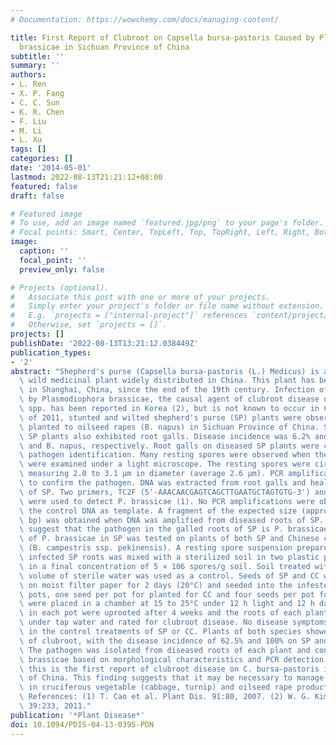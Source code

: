 ```yaml
---
# Documentation: https://wowchemy.com/docs/managing-content/

title: First Report of Clubroot on Capsella bursa-pastoris Caused by Plasmodiophora
  brassicae in Sichuan Province of China
subtitle: ''
summary: ''
authors:
- L. Ren
- X. P. Fang
- C. C. Sun
- K. R. Chen
- F. Liu
- M. Li
- L. Xu
tags: []
categories: []
date: '2014-05-01'
lastmod: 2022-08-13T21:21:12+08:00
featured: false
draft: false

# Featured image
# To use, add an image named `featured.jpg/png` to your page's folder.
# Focal points: Smart, Center, TopLeft, Top, TopRight, Left, Right, BottomLeft, Bottom, BottomRight.
image:
  caption: ''
  focal_point: ''
  preview_only: false

# Projects (optional).
#   Associate this post with one or more of your projects.
#   Simply enter your project's folder or file name without extension.
#   E.g. `projects = ["internal-project"]` references `content/project/deep-learning/index.md`.
#   Otherwise, set `projects = []`.
projects: []
publishDate: '2022-08-13T13:21:12.038449Z'
publication_types:
- '2'
abstract: "Shepherd's purse (Capsella bursa-pastoris (L.) Medicus) is an edible and\
  \ wild medicinal plant widely distributed in China. This plant has been cultivated\
  \ in Shanghai, China, since the end of the 19th century. Infection of C. bursa-pastoris\
  \ by Plasmodiophora brassicae, the causal agent of clubroot disease on Brassica\
  \ spp. has been reported in Korea (2), but is not known to occur in China. In February\
  \ of 2011, stunted and wilted shepherd's purse (SP) plants were observed in a field\
  \ planted to oilseed rapes (B. napus) in Sichuan Province of China. Symptomatic\
  \ SP plants also exhibited root galls. Disease incidence was 6.2% and 100% for SP\
  \ and B. napus, respectively. Root galls on diseased SP plants were collected for\
  \ pathogen identification. Many resting spores were observed when the root galls\
  \ were examined under a light microscope. The resting spores were circular in shape,\
  \ measuring 2.0 to 3.1 μm in diameter (average 2.6 μm). PCR amplification was conducted\
  \ to confirm the pathogen. DNA was extracted from root galls and healthy roots (control)\
  \ of SP. Two primers, TC2F (5'-AAACAACGAGTCAGCTTGAATGCTAGTGTG-3') and TC2R (5'-CTTTAGTTGTGTTTCGGCTAGGATGGTTCG-3')\
  \ were used to detect P. brassicae (1). No PCR amplifications were observed with\
  \ the control DNA as template. A fragment of the expected size (approximately 520\
  \ bp) was obtained when DNA was amplified from diseased roots of SP. These results\
  \ suggest that the pathogen in the galled roots of SP is P. brassicae. Pathogenicity\
  \ of P. brassicae in SP was tested on plants of both SP and Chinese cabbage (CC)\
  \ (B. campestris ssp. pekinensis). A resting spore suspension prepared from naturally\
  \ infected SP roots was mixed with a sterilized soil in two plastic pots, resulting\
  \ in a final concentration of 5 × 106 spores/g soil. Soil treated with the same\
  \ volume of sterile water was used as a control. Seeds of SP and CC were pre-germinated\
  \ on moist filter paper for 2 days (20°C) and seeded into the infested and control\
  \ pots, one seed per pot for planted for CC and four seeds per pot for SP. The pots\
  \ were placed in a chamber at 15 to 25°C under 12 h light and 12 h dark. Plants\
  \ in each pot were uprooted after 4 weeks and the roots of each plant were washed\
  \ under tap water and rated for clubroot disease. No disease symptoms were observed\
  \ in the control treatments of SP or CC. Plants of both species showed symptoms\
  \ of clubroot, with the disease incidence of 62.5% and 100% on SP and CC, respectively.\
  \ The pathogen was isolated from diseased roots of each plant and confirmed as P.\
  \ brassicae based on morphological characteristics and PCR detection. To our knowledge,\
  \ this is the first report of clubroot disease on C. bursa-pastoris in Sichuan Province\
  \ of China. This finding suggests that it may be necessary to manage C. bursa-pastoris\
  \ in cruciferous vegetable (cabbage, turnip) and oilseed rape production fields.\
  \ References: (1) T. Cao et al. Plant Dis. 91:80, 2007. (2) W. G. Kim et al. Microbiology\
  \ 39:233, 2011."
publication: '*Plant Disease*'
doi: 10.1094/PDIS-04-13-0395-PDN
---
```

